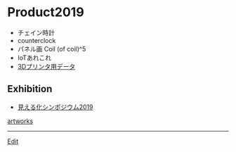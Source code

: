 # Product2019


* チェイン時計
* counterclock
* パネル画 Coil (of coil)^5
* IoTあれこれ
* [3Dプリンタ用データ](3Dプリンタ用データ.md)

## Exhibition


* [見える化シンポジウム2019](見える化シンポジウム2019.md)

[artworks](artworks.md)





----
[Edit](https://github.com/vitroid/vitroid.github.io/blob/master/MD/Product2019.md)
